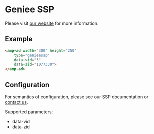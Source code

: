 <!---
Copyright 2016 The AMP HTML Authors. All Rights Reserved.

Licensed under the Apache License, Version 2.0 (the "License");
you may not use this file except in compliance with the License.
You may obtain a copy of the License at

      http://www.apache.org/licenses/LICENSE-2.0

Unless required by applicable law or agreed to in writing, software
distributed under the License is distributed on an "AS-IS" BASIS,
WITHOUT WARRANTIES OR CONDITIONS OF ANY KIND, either express or implied.
See the License for the specific language governing permissions and
limitations under the License.
-->

# Geniee SSP

Please visit [our website](https://www.geniee.co.jp/) for more information.

## Example

```html
<amp-ad width="300" height="250"
    type="genieessp"
    data-vid="3"
    data-zid="1077330">
</amp-ad>
```

## Configuration

For semantics of configuration, please see our SSP documentation or [contact us](http://en.geniee.co.jp/contact.html).

Supported parameters:

- data-vid
- data-zid
